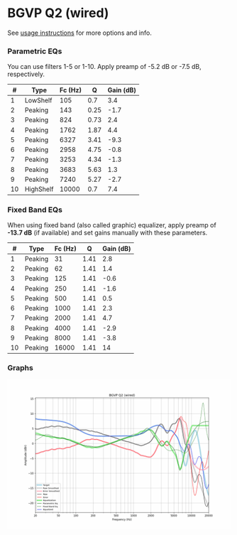 # BGVP Q2 (wired)
See [usage instructions](https://github.com/jaakkopasanen/AutoEq#usage) for more options and info.

### Parametric EQs
You can use filters 1-5 or 1-10. Apply preamp of -5.2 dB or -7.5 dB, respectively.

|   # | Type      |   Fc (Hz) |    Q |   Gain (dB) |
|-----|-----------|-----------|------|-------------|
|   1 | LowShelf  |       105 | 0.7  |         3.4 |
|   2 | Peaking   |       143 | 0.25 |        -1.7 |
|   3 | Peaking   |       824 | 0.73 |         2.4 |
|   4 | Peaking   |      1762 | 1.87 |         4.4 |
|   5 | Peaking   |      6327 | 3.41 |        -9.3 |
|   6 | Peaking   |      2958 | 4.75 |        -0.8 |
|   7 | Peaking   |      3253 | 4.34 |        -1.3 |
|   8 | Peaking   |      3683 | 5.63 |         1.3 |
|   9 | Peaking   |      7240 | 5.27 |        -2.7 |
|  10 | HighShelf |     10000 | 0.7  |         7.4 |

### Fixed Band EQs
When using fixed band (also called graphic) equalizer, apply preamp of **-13.7 dB** (if available) and set gains manually with these parameters.

|   # | Type    |   Fc (Hz) |    Q |   Gain (dB) |
|-----|---------|-----------|------|-------------|
|   1 | Peaking |        31 | 1.41 |         2.8 |
|   2 | Peaking |        62 | 1.41 |         1.4 |
|   3 | Peaking |       125 | 1.41 |        -0.6 |
|   4 | Peaking |       250 | 1.41 |        -1.6 |
|   5 | Peaking |       500 | 1.41 |         0.5 |
|   6 | Peaking |      1000 | 1.41 |         2.3 |
|   7 | Peaking |      2000 | 1.41 |         4.7 |
|   8 | Peaking |      4000 | 1.41 |        -2.9 |
|   9 | Peaking |      8000 | 1.41 |        -3.8 |
|  10 | Peaking |     16000 | 1.41 |        14   |

### Graphs
![](./BGVP%20Q2%20(wired).png)
